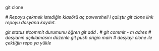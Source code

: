 git clone <address>    # Repoyu çekmek istediğin klasörü aç powershell i çalıştır git clone link repoyu dosyana kaydet.

git status   #commit durumunu öğren
git add .  #
git commit - m adres   # dosyanın açıklamasını düzenle
git push origin main  # dosyayı clone ile çektiğin repo ya yükle
